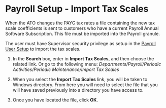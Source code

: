 # Payroll Setup - Import Tax Scales

When the ATO changes the PAYG tax rates a file containing the new tax scale coefficients is sent to customers who have a current Payroll Annual Software Subscription.  This file must be imported into the Payroll granule.  

The user must have Supervisor security privilege as setup in the [Payroll User Setup](au-payroll-setup-payroll-user.md) to import the tax scales. 

1.  In the **Search** box, enter in **Import Tax Scales**, and then choose the related link.  Or go to the following menu:  *Departments/Payroll/Periodic Activities/Periodic Maintenance/Import Tax Scales*

2.  When you select the **Import Tax Scales** link, you will be taken to Windows directory. From here you will need to select the file that you will have saved previously into a directory you have access to.

3.  Once you have located the file, click **OK**.
